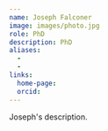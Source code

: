 ```yaml
---
name: Joseph Falconer
image: images/photo.jpg
role: PhD
description: PhD
aliases:
  - 
  - 
links:
  home-page: 
  orcid:
---
```


Joseph's description.

